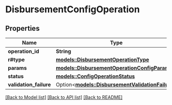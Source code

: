 # DisbursementConfigOperation

## Properties

Name | Type | Description | Notes
------------ | ------------- | ------------- | -------------
**operation_id** | **String** |  | 
**r#type** | [**models::DisbursementOperationType**](DisbursementOperationType.md) |  | 
**params** | [**models::DisbursementOperationConfigParams**](DisbursementOperationConfigParams.md) |  | 
**status** | [**models::ConfigOperationStatus**](ConfigOperationStatus.md) |  | 
**validation_failure** | Option<[**models::DisbursementValidationFailure**](DisbursementValidationFailure.md)> |  | [optional]

[[Back to Model list]](../README.md#documentation-for-models) [[Back to API list]](../README.md#documentation-for-api-endpoints) [[Back to README]](../README.md)


